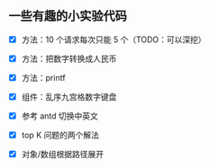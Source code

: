 ## 一些有趣的小实验代码

- [x] 方法：10 个请求每次只能 5 个（TODO：可以深挖）

- [x] 方法：把数字转换成人民币

- [x] 方法：printf

- [x] 组件：乱序九宫格数字键盘

- [x] 参考 antd 切换中英文

- [x] top K 问题的两个解法

- [x] 对象/数组根据路径展开
